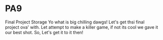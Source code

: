 # PA9
Final Project Storage
Yo what is big chilling dawgs! Let's get thsi final project ova' with. Let attempt to make a killer game, if not its cool we gave it our best shot. So, Let's get it to it then! 
